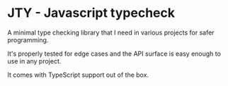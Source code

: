 # JTY - Javascript typecheck

A minimal type checking library that I need in various projects for safer programming.

It's properly tested for edge cases and the API surface is easy enough to use in any project.

It comes with TypeScript support out of the box.